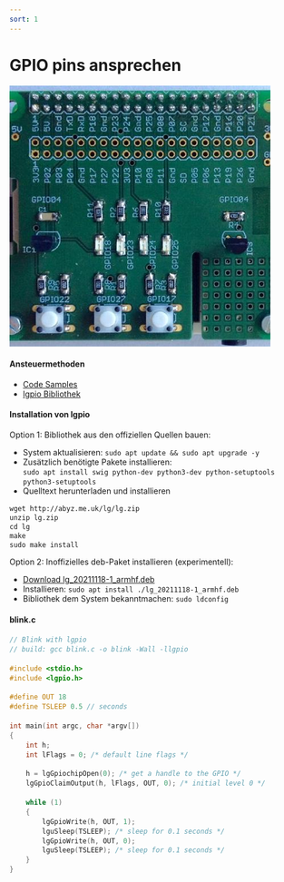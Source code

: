 ```yaml
---
sort: 1
---
```


# GPIO pins ansprechen

![Zusatzboard](./img/franzboard.jpeg)

#### Ansteuermethoden
- [Code Samples](https://elinux.org/RPi_GPIO_Code_Samples)
- [lgpio Bibliothek](http://abyz.me.uk/lg/lgpio.html) 

#### Installation von lgpio
Option 1: Bibliothek aus den offiziellen Quellen bauen:

- System aktualisieren: `sudo apt update && sudo apt upgrade -y`
- Zusätzlich benötigte Pakete installieren:  
`sudo apt install swig python-dev python3-dev python-setuptools python3-setuptools`
- Quelltext herunterladen und installieren  
```
wget http://abyz.me.uk/lg/lg.zip
unzip lg.zip
cd lg
make
sudo make install
```

Option 2: Inoffizielles deb-Paket installieren (experimentell):

- [Download lg_20211118-1_armhf.deb](../files/lg_20211118-1_armhf.deb)
- Installieren: `sudo apt install ./lg_20211118-1_armhf.deb`
- Bibliothek dem System bekanntmachen: `sudo ldconfig`



#### blink.c 

```c
// Blink with lgpio
// build: gcc blink.c -o blink -Wall -llgpio

#include <stdio.h>
#include <lgpio.h>

#define OUT 18
#define TSLEEP 0.5 // seconds

int main(int argc, char *argv[])
{
    int h;
    int lFlags = 0; /* default line flags */

    h = lgGpiochipOpen(0); /* get a handle to the GPIO */
    lgGpioClaimOutput(h, lFlags, OUT, 0); /* initial level 0 */

    while (1)
    {
        lgGpioWrite(h, OUT, 1);
        lguSleep(TSLEEP); /* sleep for 0.1 seconds */
        lgGpioWrite(h, OUT, 0);
        lguSleep(TSLEEP); /* sleep for 0.1 seconds */
    }
}
```

